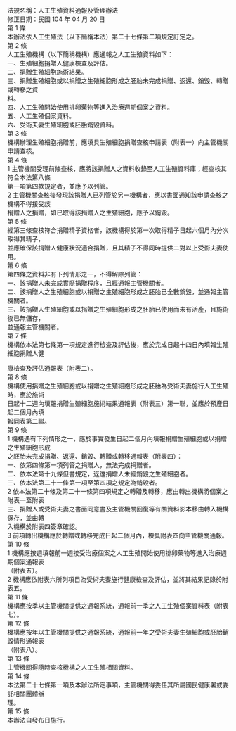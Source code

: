 法規名稱：人工生殖資料通報及管理辦法  
修正日期：民國 104 年 04 月 20 日  
第 1 條  
本辦法依人工生殖法（以下簡稱本法）第二十七條第二項規定訂定之。  
第 2 條  
人工生殖機構（以下簡稱機構）應通報之人工生殖資料如下：  
一、生殖細胞捐贈人健康檢查及評估。  
二、捐贈生殖細胞施術結果。  
三、捐贈生殖細胞或以捐贈之生殖細胞形成之胚胎未完成捐贈、返還、銷毀、轉贈或轉移之資  
料。  
四、人工生殖開始使用排卵藥物等進入治療週期個案之資料。  
五、人工生殖個案資料。  
六、受術夫妻生殖細胞或胚胎銷毀資料。  
第 3 條  
機構辦理生殖細胞捐贈前，應填具生殖細胞捐贈查核申請表（附表一）向主管機關申請查核。  
第 4 條  
1 主管機關受理前條查核，應將該捐贈人之資料收錄至人工生殖資料庫；經查核其符合本法第八條  
第一項第四款規定者，並應予以列管。  
2 主管機關查核後發現該捐贈人已列管於另一機構者，應以書面通知該申請查核之機構不得接受該  
捐贈人之捐贈，如已取得該捐贈人之生殖細胞，應予以銷毀。  
第 5 條  
經第三條查核符合捐贈精子資格者，該機構得於第一次取得精子日起六個月內分次取得其精子，  
並應確保該捐贈人健康狀況適合捐贈，且其精子不得同時提供二對以上受術夫妻使用。  
第 6 條  
第四條之資料非有下列情形之一，不得解除列管：  
一、該捐贈人未完成實際捐贈程序，且經通報主管機關者。  
二、該捐贈人之生殖細胞或以捐贈之生殖細胞形成之胚胎已全數銷毀，並通報主管機關者。  
三、該捐贈人生殖細胞或以捐贈之生殖細胞形成之胚胎已使用而未有活產，且施術後已無儲存，  
並通報主管機關者。  
第 7 條  
機構依本法第七條第一項規定進行檢查及評估後，應於完成日起十四日內填報生殖細胞捐贈人健  


康檢查及評估通報表（附表二）。  
第 8 條  
機構使用捐贈之生殖細胞或以捐贈之生殖細胞形成之胚胎為受術夫妻施行人工生殖時，應於施術  
日起十二週內填報捐贈生殖細胞施術結果通報表（附表三）第一聯，並應於預產日起二個月內填  
報同表第二聯。  
第 9 條  
1 機構遇有下列情形之一，應於事實發生日起二個月內填報捐贈生殖細胞或以捐贈之生殖細胞形成  
之胚胎未完成捐贈、返還、銷毀、轉贈或轉移通報表（附表四）：  
一、依第四條第一項列管之捐贈人，無法完成捐贈者。  
二、依本法第十九條但書規定，返還捐贈人未經銷毀之生殖細胞者。  
三、依本法第二十一條第一項至第四項之規定為銷毀者。  
2 依本法第二十條及第二十一條第四項規定之轉贈及轉移，應由轉出機構將個案之附表一至附表  
三、捐贈人或受術夫妻之書面同意書及主管機關回復等有關資料影本移由轉入機構保存，並由轉  
入機構於附表四簽章確認。  
3 前項轉出機構應於轉贈或轉移完成日起二個月內，檢具附表四向主管機關通報。  
第 10 條  
1 機構應按週填報前一週接受治療個案之人工生殖開始使用排卵藥物等進入治療週期個案通報表  
（附表五）。  
2 機構應依附表六所列項目為受術夫妻施行健康檢查及評估，並將其結果記錄於附表五。  
第 11 條  
機構應按季以主管機關提供之通報系統，通報前一季之人工生殖個案資料表（附表七）。  
第 12 條  
機構應按年以主管機關提供之通報系統，通報前一年之受術夫妻生殖細胞或胚胎銷毀情形通報表  
（附表八）。  
第 13 條  
主管機關得隨時查核機構之人工生殖相關資料。  
第 14 條  
本法第二十七條第一項及本辦法所定事項，主管機關得委任其所屬國民健康署或委託相關團體辦  
理。  
第 15 條  
本辦法自發布日施行。  


